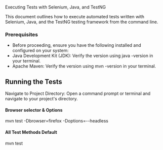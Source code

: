 Executing Tests with Selenium, Java, and TestNG

This document outlines how to execute automated tests written with Selenium, 
Java, and the TestNG testing framework from the command line.

### Prerequisites
* Before proceeding, ensure you have the following installed and configured on your system:
* Java Development Kit (JDK): Verify the version using java -version in your terminal.
* Apache Maven: Verify the version using mvn -version in your terminal.

## Running the Tests
Navigate to Project Directory: Open a command prompt or terminal and navigate to your project's directory.


#### Browser selector & Options

mvn test -Dbrowser=firefox -Doptions=--headless

#### All Test Methods Default

mvn test
